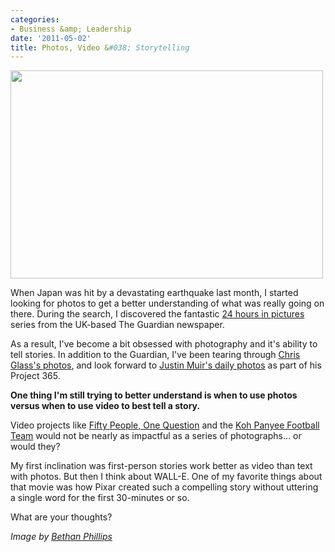 ```yaml
---
categories:
- Business &amp; Leadership
date: '2011-05-02'
title: Photos, Video &#038; Storytelling
---
```


<img src="https://gomakethings.com/wp-content/uploads/2011/05/Camera_beth19.jpg" alt="" title="Photos, Video &amp; Storytelling" width="500" height="333" class="aligncenter size-full wp-image-547" />

When Japan was hit by a devastating earthquake last month, I started looking for photos to get a better understanding of what was really going on there. During the search, I discovered the fantastic <a href="http://www.guardian.co.uk/news/series/24hoursinpictures">24 hours in pictures</a> series from the UK-based The Guardian newspaper.

As a result, I've become a bit obsessed with photography and it's ability to tell stories. In addition to the Guardian, I've been tearing through <a href="http://chrisglass.com/album/">Chris Glass's photos</a>, and look forward to <a href="http://www.flickr.com/photos/whatladder/">Justin Muir's daily photos</a> as part of his Project 365.

<strong>One thing I'm still trying to better understand is when to use photos versus when to use video to best tell a story.</strong>

Video projects like <a href="http://vimeo.com/1737450">Fifty People, One Question</a> and the <a href="https://www.youtube.com/watch?v=jU4oA3kkAWU">Koh Panyee Football Team</a> would not be nearly as impactful as a series of photographs... or would they?

My first inclination was first-person stories work better as video than text with photos. But then I think about WALL-E. One of my favorite things about that movie was how Pixar created such a compelling story without uttering a single word for the first 30-minutes or so.

What are your thoughts?

<em>Image by <a href="http://www.flickr.com/photos/beth19/4612683151/">Bethan Phillips</a></em>